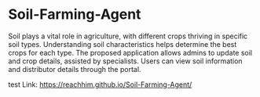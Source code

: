 # Soil-Farming-Agent
Soil plays a vital role in agriculture, with different crops thriving in specific soil types. Understanding soil characteristics helps determine the best crops for each type. The proposed application allows admins to update soil and crop details, assisted by specialists. Users can view soil information and distributor details through the portal.

test Link: https://reachhim.github.io/Soil-Farming-Agent/
